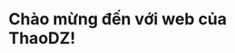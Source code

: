 <!-- index.html -->
<!DOCTYPE html>
<html lang="vi">
<head>
  <meta charset="UTF-8">
  <title>ThaoDZ</title>
</head>
<body>
  <h1>Chào mừng đến với web của ThaoDZ!</h1>
</body>
</html>
